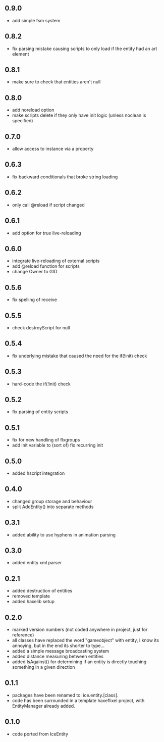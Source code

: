0.9.0
------------------------------
* add simple fsm system

0.8.2
------------------------------
* fix parsing mistake causing scripts to only load if the entity had an art element

0.8.1
------------------------------
* make sure to check that entities aren't null

0.8.0
------------------------------
* add noreload option
* make scripts delete if they only have init logic (unless noclean is specified)

0.7.0
------------------------------
* allow access to instance via a property

0.6.3
------------------------------
* fix backward conditionals that broke string loading

0.6.2
------------------------------
* only call @reload if script changed

0.6.1
------------------------------
* add option for true live-reloading

0.6.0
------------------------------
* integrate live-reloading of external scripts
* add @reload function for scripts
* change Owner to GID

0.5.6
------------------------------
* fix spelling of receive

0.5.5
------------------------------
* check destroyScript for null

0.5.4
------------------------------
* fix underlying mistake that caused the need for the if(!init) check

0.5.3
------------------------------
* hard-code the if(!init) check

0.5.2
------------------------------
* fix parsing of entity scripts

0.5.1
------------------------------
* fix for new handling of flxgroups
* add init variable to (sort of) fix recurring init

0.5.0
------------------------------
* added hscript integration

0.4.0
------------------------------
* changed group storage and behaviour
* split AddEntity() into separate methods 

0.3.1
------------------------------
* added ability to use hyphens in animation parsing

0.3.0
------------------------------
* added entity xml parser

0.2.1
------------------------------
* added destruction of entities
* removed template
* added haxelib setup

0.2.0
------------------------------
* marked version numbers (not coded anywhere in project, just for reference)
* all classes have replaced the word "gameobject" with entity, I know its annoying, but in the end its shorter to type...
* added a simple message broadcasting system
* added distance measuring between entities
* added IsAgainst() for determining if an entity is directly touching something in a given direction

0.1.1
------------------------------
* packages have been renamed to: ice.entity.[class].
* code has been surrounded in a template haxeflixel project, with EntityManager already added.

0.1.0
------------------------------
* code ported from IceEntity
